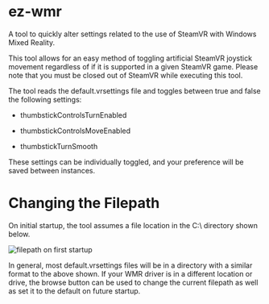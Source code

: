 # ez-wmr
A tool to quickly alter settings related to the use of SteamVR with Windows Mixed Reality.

This tool allows for an easy method of toggling artificial SteamVR joystick movement regardless of if it is supported in a given SteamVR game. 
Please note that you must be closed out of SteamVR while executing this tool.

The tool reads the default.vrsettings file and toggles 
between true and false the following settings:

- thumbstickControlsTurnEnabled

- thumbstickControlsMoveEnabled

- thumbstickTurnSmooth

These settings can be individually toggled, and your preference will be saved between instances.

# Changing the Filepath
On initial startup, the tool assumes a file location in the C:\ directory shown below. 

![filepath on first startup](https://i.imgur.com/ciL3C85.png)

In general, most default.vrsettings files will be in a directory with a similar format to the above shown.
If your WMR driver is in a different location or drive, the browse button can be used to
change the current filepath as well as set it to the default on future startup.


